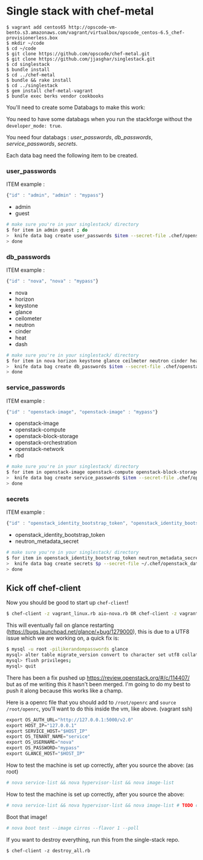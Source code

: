 # Single stack with chef-metal

```shell
$ vagrant add centos65 http://opscode-vm-bento.s3.amazonaws.com/vagrant/virtualbox/opscode_centos-6.5_chef-provisionerless.box
$ mkdir ~/code
$ cd ~/code
$ git clone https://github.com/opscode/chef-metal.git
$ git clone https://github.com/jjasghar/singlestack.git
$ cd singlestack
$ bundle install
$ cd ../chef-metal
$ bundle && rake install
$ cd ../singlestack
$ gem install chef-metal-vagrant
$ bundle exec berks vendor cookbooks
```

You'll need to create some Databags to make this work:

You need to have some databags when you run the stackforge without the `developer_mode: true`.

You need four databags : *user_passwords*, *db_passwords*, *service_passwords*, *secrets*.

Each data bag need the following item to be created.

### user_passwords 
ITEM example :
```js
{"id" : "admin", "admin" : "mypass"}
```

 - admin
 - guest

```bash
# make sure you're in your singlestack/ directory
$ for item in admin guest ; do
>  knife data bag create user_passwords $item --secret-file .chef/openstack_data_bag_secret;
> done
```

### db_passwords
ITEM example :
```js
{"id" : "nova", "nova" : "mypass"}
```

 - nova
 - horizon
 - keystone
 - glance
 - ceilometer
 - neutron
 - cinder
 - heat
 - dash

```bash
# make sure you're in your singlestack/ directory
$ for item in nova horizon keystone glance ceilmeter neutron cinder heat dash ; do
>  knife data bag create db_passwords $item --secret-file .chef/openstack_data_bag_secret;
> done
```

### service_passwords
ITEM example :
```js
{"id" : "openstack-image", "openstack-image" : "mypass"}
```

 - openstack-image
 - openstack-compute
 - openstack-block-storage
 - openstack-orchestration
 - openstack-network
 - rbd

```bash
# make sure you're in your singlestack/ directory
$ for item in openstack-image openstack-compute openstack-block-storage openstack-orchestration openstack-network rbd ; do
>  knife data bag create service_passwords $item --secret-file .chef/openstack_data_bag_secret;
> done
```

### secrets
ITEM example :
```js
{"id" : "openstack_identity_bootstrap_token", "openstack_identity_bootstrap_token" : "mytoken"}
```

 - openstack_identity_bootstrap_token
 - neutron_metadata_secret

```bash
# make sure you're in your singlestack/ directory
$ for item in openstack_identity_bootstrap_token neutron_metadata_secret ; do
>  knife data bag create secrets $p --secret-file ~/.chef/openstack_data_bag_secret;
> done
```

## Kick off chef-client

Now you should be good to start up `chef-client`!

```bash
$ chef-client -z vagrant_linux.rb aio-nova.rb OR chef-client -z vagrant_linux aio-neutron.rb
```

This will eventually fail on glance restarting (https://bugs.launchpad.net/glance/+bug/1279000), this is due to a UTF8
issue which we are working on, a quick fix is:

```bash
$ mysql -u root -pilikerandompasswords glance
mysql> alter table migrate_version convert to character set utf8 collate utf8_unicode_ci;
mysql> flush privileges;
mysql> quit
```

There has been a fix pushed up https://review.openstack.org/#/c/114407/ but as of me writing this it hasn't been merged.
I'm going to do my best to push it along because this works like a champ.

Here is a openrc file that you should add to `/root/openrc` and `source /root/openrc`, you'll want to do this inside the vm, like above.
(vagrant ssh)

```python
export OS_AUTH_URL="http://127.0.0.1:5000/v2.0"
export HOST_IP="127.0.0.1"
export SERVICE_HOST="$HOST_IP"
export OS_TENANT_NAME="service"
export OS_USERNAME="nova"
export OS_PASSWORD="mypass"
export GLANCE_HOST="$HOST_IP"
```

How to test the machine is set up correctly, after you source the above: (as root)
```bash
# nova service-list && nova hypervisor-list && nova image-list
```

How to test the machine is set up correctly, after you source the above:

```bash
# nova service-list && nova hypervisor-list && nova image-list # TODO create automated serverspec or something around this
```

Boot that image!

```bash
# nova boot test --image cirros --flavor 1 --poll
```

If you want to destroy everything, run this from the single-stack repo.

```shell
$ chef-client -z destroy_all.rb
```
